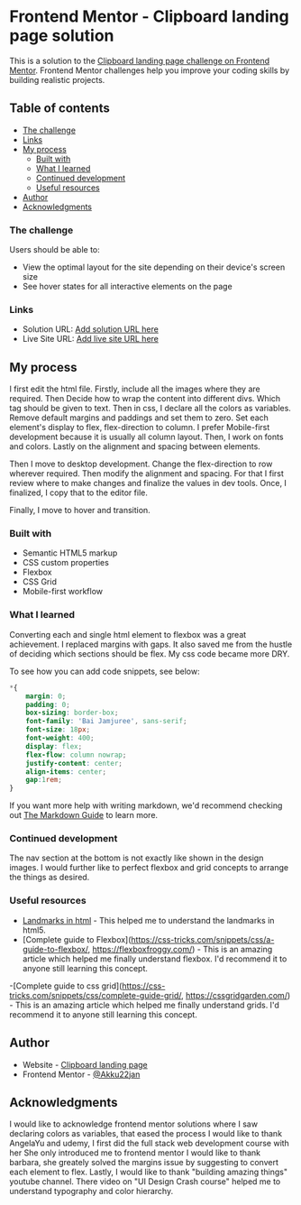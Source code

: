 # Frontend Mentor - Clipboard landing page solution

This is a solution to the [Clipboard landing page challenge on Frontend Mentor](https://www.frontendmentor.io/challenges/clipboard-landing-page-5cc9bccd6c4c91111378ecb9). Frontend Mentor challenges help you improve your coding skills by building realistic projects. 

## Table of contents
  - [The challenge](#the-challenge)
  - [Links](#links)
- [My process](#my-process)
  - [Built with](#built-with)
  - [What I learned](#what-i-learned)
  - [Continued development](#continued-development)
  - [Useful resources](#useful-resources)
- [Author](#author)
- [Acknowledgments](#acknowledgments)

### The challenge

Users should be able to:

- View the optimal layout for the site depending on their device's screen size
- See hover states for all interactive elements on the page

### Links

- Solution URL: [Add solution URL here](https://your-solution-url.com)
- Live Site URL: [Add live site URL here](https://your-live-site-url.com)

## My process
I first edit the html file. Firstly, include all the images where they are required. Then Decide how to wrap the content into different divs. Which tag should be given to text.
Then in css, I declare all the colors as variables. Remove default margins and paddings and set them to zero.
Set each element's display to flex, flex-direction to column. I prefer Mobile-first development because it is usually all column layout.
Then, I work on fonts and colors.
Lastly on the alignment and spacing between elements.

Then I move to desktop development. Change the flex-direction to row wherever required. Then modify the alignment and spacing. For that I first review where to make changes and finalize the values in dev tools. Once, I finalized, I copy that to the editor file.

Finally, I move to hover and transition. 

### Built with

- Semantic HTML5 markup
- CSS custom properties
- Flexbox
- CSS Grid
- Mobile-first workflow

### What I learned

Converting each and single html element to flexbox was a great achievement. I replaced margins with gaps. It also saved me from the hustle of deciding which sections should be flex. My css code became more DRY.

To see how you can add code snippets, see below:

```css
*{
    margin: 0;
    padding: 0;
    box-sizing: border-box;
    font-family: 'Bai Jamjuree', sans-serif;
    font-size: 18px;
    font-weight: 400;
    display: flex;
    flex-flow: column nowrap;
    justify-content: center;
    align-items: center;
    gap:1rem;
}
```

If you want more help with writing markdown, we'd recommend checking out [The Markdown Guide](https://www.markdownguide.org/) to learn more.



### Continued development

The nav section at the bottom is not exactly like shown in the design images. I would further like to perfect flexbox and grid concepts to arrange the things as desired.


### Useful resources

- [Landmarks in html](https://www.w3.org/TR/wai-aria-practices/examples/landmarks/HTML5.html) - This helped me to understand the landmarks in html5.
- [Complete guide to Flexbox](https://css-tricks.com/snippets/css/a-guide-to-flexbox/, https://flexboxfroggy.com/) - This is an amazing article which helped me finally understand flexbox. I'd recommend it to anyone still learning this concept.

-[Complete guide to css grid](https://css-tricks.com/snippets/css/complete-guide-grid/, https://cssgridgarden.com/) - This is an amazing article which helped me finally understand grids. I'd recommend it to anyone still learning this concept.



## Author

- Website - [Clipboard landing page](https://www.your-site.com)
- Frontend Mentor - [@Akku22jan](https://www.frontendmentor.io/profile/Akku22jan)

## Acknowledgments

I would like to acknowledge frontend mentor solutions where I saw declaring colors as variables, that eased the process
I would like to thank AngelaYu and udemy, I first did the full stack web development course with her She only introduced me to frontend mentor
I would like to thank barbara, she greately solved the margins issue by suggesting to convert each element to flex.
Lastly, I would like to thank "building amazing things" youtube channel. There video on "UI Design Crash course" helped me to understand typography and color hierarchy.
